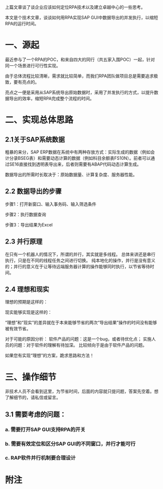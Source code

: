 上篇文章谈了谈企业应该如何定位RPA技术以及建立卓越中心的一些思考。

本文是个技术文章，谈谈如何用RPA实现SAP GUI中数据导出的并发执行，以缩短RPA的运行时间。

# 一、源起

最近参与了一个RPA的POC，和来自四大的同行（共五家入围POC）一起，针对同一个场景进行可行性实现。

由于总体流程比较清晰，需求就比较简单，而我们RPA团队做项目总是需要追求极致，要有亮点的。

亮点之一便是采用从SAP系统导出原始数据时，采用了并发执行的方式，以提升数据导出的效率，缩短RPA完成整个流程的时间。

# 二、实现总体思路
## 2.1关于SAP系统数据
粗暴的来分，SAP ERP数据在系统中有两种存放方式：实际生成的数据（例如会计分录BSEG表）和需要动态计算的数据（例如科目余额表FS10N）。前者可以通过SE16直接找到透明表导出来，后者则需要有ABAP代码动态计算生成。

数据导出的所需时长取决于：原始数据量、计算复杂度、服务器性能。

## 2.2 数据导出的步骤
步骤1：打开新窗口、输入事务码、输入筛选条件

步骤2：执行数据查询

步骤3：导出结果为Excel

## 2.3 并行原理
在只有一个机器人的情况下，所谓的并行，其实就是多线程。
总体来讲还是串行执行，只是在不同的线程任务之间进行切换。
纯本地化的操作，并行是没有意义的；并行的意义在于让等待远端服务器计算的操作能够同时执行，以节省等待时间。

## 2.4 理想和现实
理想的预期是这样的：
 

现实能够实现是这样的：
 

“理想”和“现实”的差异就在于本来能够节省的两次“导出结果”操作的时间没有能够被有效节省。

对于可能的原因分析：
软件产品的问题：这是一个bug，或者待优化点；
实施人员的问题：对于软件的理解有待加深。
比较倾向于是由于软件产品的问题。

如果您有实现“理想”的方案，跪求思路和方法！

# 三、操作细节
非技术人员不会看到这里，为节省时间，后面的内容就只提问题，答案先空着。想了解细节的，请私信或留言。

## 3.1 需要考虑的问题：
### a. 需要打开SAP GUI支持RPA的开关
### b. 需要有效定位和区分SAP GUI的不同窗口，并行才能可行
### c. RAP软件并行机制要合理设计


# 附注